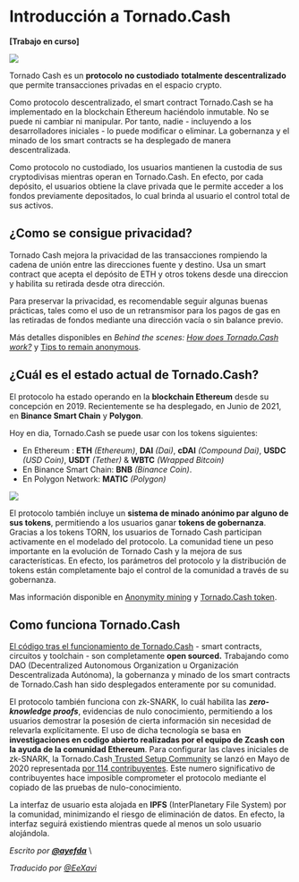 # Introducción a Tornado.Cash

**\[Trabajo en curso\]**

![](.gitbook/assets/image.png)

Tornado Cash es un **protocolo** **no custodiado** **totalmente descentralizado** que permite transacciones privadas en el espacio crypto.

Como protocolo descentralizado, el smart contract Tornado.Cash se ha implementado en la blockchain Ethereum haciéndolo inmutable. No se puede ni cambiar ni manipular. Por tanto, nadie - incluyendo a los desarrolladores iniciales - lo puede modificar o eliminar. La gobernanza y el minado de los smart contracts se ha desplegado de manera descentralizada. 

Como protocolo no custodiado, los usuarios mantienen la custodia de sus cryptodivisas mientras operan en Tornado.Cash. En efecto, por cada depósito, el usuarios obtiene la clave privada que le permite acceder a los fondos previamente depositados, lo cual brinda al usuario el control total de sus activos.

## ¿Como se consigue privacidad?

Tornado Cash mejora la privacidad de las transacciones rompiendo la cadena de unión entre las direcciones fuente y destino. Usa un smart contract que acepta el depósito de ETH y otros tokens desde una direccion y habilita su retirada desde otra dirección. 

Para preservar la privacidad, es recomendable seguir algunas buenas prácticas, tales como el uso de un retransmisor para los pagos de gas en las retiradas de fondos mediante una dirección vacía o sin balance previo.

Más detalles disponibles en _Behind the scenes:_ [_How does Tornado.Cash work?_](how-does-tornado.cash-work.md) y [Tips to remain anonymous](tips-to-remain-anonymous.md).

## ¿Cuál es el estado actual de Tornado.Cash?

El protocolo ha estado operando en la **blockchain Ethereum** desde su concepción en 2019. Recientemente se ha desplegado, en Junio de 2021, en  **Binance Smart Chain** y **Polygon**.

Hoy en dia, Tornado.Cash se puede usar con los tokens siguientes:

* En Ethereum : **ETH** _\(Ethereum\)_, **DAI** _\(Dai\)_, **cDAI** _\(Compound Dai\)_, **USDC** _\(USD Coin\)_, **USDT** _\(Tether\)_ & **WBTC** _\(Wrapped Bitcoin\)_
* En Binance Smart Chain: **BNB** _\(Binance Coin\)_.
* En Polygon Network: **MATIC** _\(Polygon\)_

![](.gitbook/assets/non-custodial-anonymous-transactions-on-ethereum-3-.png)

El protocolo también incluye un **sistema de minado anónimo par alguno de sus tokens**, permitiendo a los usuarios ganar **tokens de gobernanza**. Gracias a los tokens TORN, los usuarios de Tornado Cash participan activamente en el modelado del protocolo. La comunidad tiene un peso importante en la evolución de Tornado Cash y la mejora de sus características. En efecto, los parámetros del protocolo y la distribución de tokens están completamente bajo el control de la comunidad a través de su gobernanza. 

Mas información disponible en [Anonymity mining](anonymity-mining.md) y [Tornado.Cash token](torn.md).

## Como funciona Tornado.Cash

[El código tras el funcionamiento de Tornado.Cash](https://github.com/tornadocash) - smart contracts, circuitos y toolchain -  son completamente **open sourced.** Trabajando como DAO \(Decentralized Autonomous Organization u Organización Descentralizada Autónoma\), la gobernanza y minado de los smart contracts de Tornado.Cash han sido desplegados enteramente por su comunidad.

El protocolo también funciona con zk-SNARK, lo cuál habilita las  ***zero-knowledge proofs***, evidencias de nulo conocimiento, permitiendo a los usuarios demostrar la posesión de cierta información sin necesidad de relevarla explícitamente. El uso de dicha tecnología se basa en **investigaciones en codigo abierto realizadas por el equipo de Zcash con la ayuda de la comunidad Ethereum**. Para configurar las claves iniciales de zk-SNARK, la Tornado.Cash[ Trusted Setup Community](https://tornado-cash.medium.com/tornado-cash-trusted-setup-ceremony-b846e1e00be1) se lanzó en Mayo de 2020 representada [por 114 contribuyentes](https://tornado-cash.medium.com/the-biggest-trusted-setup-ceremony-in-the-world-3c6ab9c8fffa). Este numero significativo de contribuyentes hace imposible comprometer el protocolo mediante el copiado de las pruebas de nulo-conocimiento.

La interfaz de usuario esta alojada en **IPFS** \(InterPlanetary File System\) por la comunidad, minimizando el riesgo de eliminación de datos. En efecto, la interfaz seguirá existiendo mientras quede al menos un solo usuario alojándola.

_Escrito por_ [_**@ayefda**_](https://torn.community/u/ayefda) \

_Traducido por_ [_@EeXavi_](https://twitter.com/EeXavi?s=09) 
